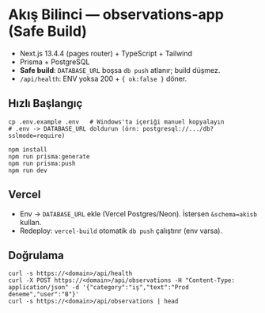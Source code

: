 # Akış Bilinci — observations-app (Safe Build)

- Next.js 13.4.4 (pages router) + TypeScript + Tailwind
- Prisma + PostgreSQL
- **Safe build**: `DATABASE_URL` boşsa `db push` atlanır; build düşmez.
- `/api/health`: ENV yoksa 200 + `{ ok:false }` döner.

## Hızlı Başlangıç
```
cp .env.example .env   # Windows'ta içeriği manuel kopyalayın
# .env -> DATABASE_URL doldurun (örn: postgresql://.../db?sslmode=require)

npm install
npm run prisma:generate
npm run prisma:push
npm run dev
```

## Vercel
- Env → `DATABASE_URL` ekle (Vercel Postgres/Neon). İstersen `&schema=akisb` kullan.
- Redeploy: `vercel-build` otomatik `db push` çalıştırır (env varsa).

## Doğrulama
```
curl -s https://<domain>/api/health
curl -X POST https://<domain>/api/observations -H "Content-Type: application/json" -d '{"category":"iş","text":"Prod deneme","user":"B"}'
curl -s https://<domain>/api/observations | head
```
